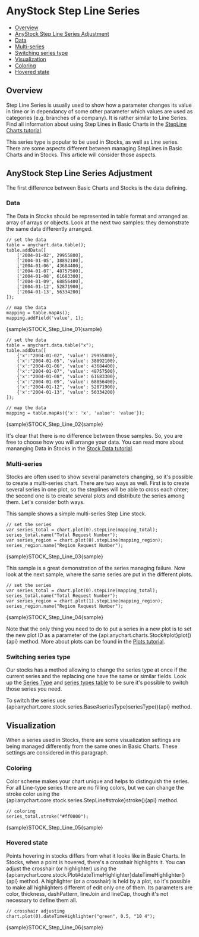 # AnyStock Step Line Series

* [Overview](#overview)
* [AnyStock Step Line Series Adjustment](#anystock_step_line_series_adjustment)
 * [Data](#data)
 * [Multi-series](#multi_series)
 * [Switching series type](#switching_series_type)
* [Visualization](#visualization)
 * [Coloring](#coloring)
 * [Hovered state](#hovered_state)

## Overview

Step Line Series is usually used to show how a parameter changes its value in time or in dependancy of some other parameter which values are used as categories (e.g. branches of a company). It is rather similar to Line Series. Find all information about using Step Lines in Basic Charts in the [StepLine Charts tutorial](../../Basic_Chart_Types/Line-Spline-StepLine_Charts).

This series type is popular to be used in Stocks, as well as Line series. There are some aspects different between managing StepLines in Basic Charts and in Stocks. This article will consider those aspects.

## AnyStock Step Line Series Adjustment

The first difference between Basic Charts and Stocks is the data defining. 

### Data 

The Data in Stocks should be represented in table format and arranged as array of arrays or objects. Look at the next two samples: they demonstrate the same data differently arranged.

```
// set the data
table = anychart.data.table();
table.addData([
	['2004-01-02', 29955800],
	['2004-01-05', 38892100],
	['2004-01-06', 43684400],
	['2004-01-07', 48757500],
	['2004-01-08', 61683300],
	['2004-01-09', 68856400],
	['2004-01-12', 52871900],
	['2004-01-13', 56334200]
]);

// map the data
mapping = table.mapAs();
mapping.addField('value', 1);
```

{sample}STOCK\_Step\_Line\_01{sample}


```
// set the data
table = anychart.data.table("x");
table.addData([
	{'x':"2004-01-02", 'value': 29955800},
	{'x':"2004-01-05", 'value': 38892100},
	{'x':"2004-01-06", 'value': 43684400},
	{'x':"2004-01-07", 'value': 48757500},
	{'x':"2004-01-08", 'value': 61683300},
	{'x':"2004-01-09", 'value': 68856400},
	{'x':"2004-01-12", 'value': 52871900},
	{'x':"2004-01-13", 'value': 56334200}
]);

// map the data
mapping = table.mapAs({'x': 'x', 'value': 'value'});	
```

{sample}STOCK\_Step\_Line\_02{sample}

It's clear that there is no difference between those samples. So, you are free to choose how you will arrange your data. You can read more about mananging Data in Stocks in the [Stock Data tutorial](../Data).

### Multi-series

Stocks are often used to show several parameters changing, so it's possible to create a multi-series chart. There are two ways as well. First is to create several series in one plot, so the steplines will be able to cross each ohter; the second one is to create several plots and distribute the series among them. Let's consider both ways.

This sample shows a simple multi-series Step Line stock. 

```  
// set the series
var series_total = chart.plot(0).stepLine(mapping_total);
series_total.name("Total Request Number");
var series_region = chart.plot(0).stepLine(mapping_region);
series_region.name("Region Request Number");
```

{sample}STOCK\_Step\_Line\_03{sample}

This sample is a great demonstration of the series managing failure. Now look at the next sample, where the same series are put in the different plots.

```  
// set the series
var series_total = chart.plot(0).stepLine(mapping_total);
series_total.name("Total Request Number");
var series_region = chart.plot(1).stepLine(mapping_region);
series_region.name("Region Request Number");
```

{sample}STOCK\_Step\_Line\_04{sample}

Note that the only thing you need to do to put a series in a new plot is to set the new plot ID as a parameter of the {api:anychart.charts.Stock#plot}plot(){api} method.
More about plots can be found in the [Plots tutorial](../Chart_Plots).

### Switching series type

Our stocks has a method allowing to change the series type at once if the current series and the replacing one have the same or similar fields. Look up the [Series Type](Series_Type) and [series types table](Supported_Series#list_of_supported_series) to be sure it's possible to switch those series you need.

To switch the series use {api:anychart.core.stock.series.Base#seriesType}seriesType(){api} method.

## Visualization

When a series used in Stocks, there are some visualization settings are being managed differently from the same ones in Basic Charts. These settings are considered in this paragraph.

### Coloring

Color scheme makes your chart unique and helps to distinguish the series. For all Line-type series there are no filling colors, but we can change the stroke color using the {api:anychart.core.stock.series.StepLine#stroke}stroke(){api} method.

```
// coloring
series_total.stroke("#ff0000");
```

{sample}STOCK\_Step\_Line\_05{sample}

### Hovered state

Points hovering in stocks differs from what it looks like in Basic Charts. In Stocks, when a point is hovered, there's a crosshair highlights it. You can adjust the crosshair (or highlighter) using the {api:anychart.core.stock.Plot#dateTimeHighlighter}dateTimeHighlighter(){api} method. A highlighter (or a crosshair) is held by a plot, so it's possible to make all highlighters different of edit only one of them. Its parameters are color, thickness, dashPattern, lineJoin and lineCap, though it's not necessary to define them all.

```
// crosshair adjusting
chart.plot(0).dateTimeHighlighter("green", 0.5, "10 4");
```

{sample}STOCK\_Step\_Line\_06{sample}